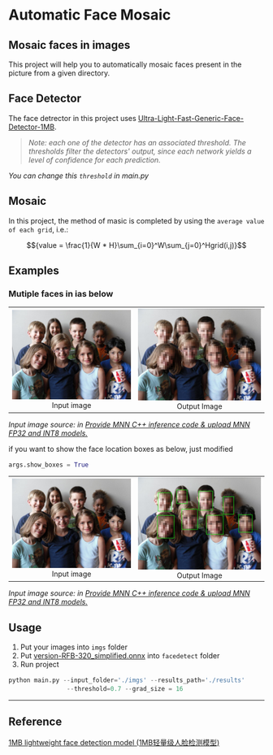 # Automatic Face Mosaic

## Mosaic faces in images

This project will help you to automatically mosaic faces present in the picture from a given directory.

## Face Detector
The face detrector in this project uses [Ultra-Light-Fast-Generic-Face-Detector-1MB](https://github.com/Linzaer/Ultra-Light-Fast-Generic-Face-Detector-1MB).

> *Note: each one of the detector has an associated threshold. The thresholds filter the detectors' output, since each network yields a level of confidence for each prediction.* 

*You can change this `threshold` in main.py*

## Mosaic

In this project, the method of masic is completed by using the `average value of each grid`, i.e.:

$${value = \frac{1}{W * H}\sum_{i=0}^W\sum_{j=0}^Hgrid(i,j)}$$

## Examples
### Mutiple faces in ias below
| | |
|:-------------------------:|:-------------------------:|
|<img width="500" src="./imgs/1.jpg"> Input image|<img width="500" src="./results/1.jpg"> Output Image|

_Input image source: in [Provide MNN C++ inference code & upload MNN FP32 and INT8 models.](https://github.com/Linzaer/Ultra-Light-Fast-Generic-Face-Detector-1MB/tree/master/MNN/imgs)_

if you want to show the face location boxes as below, just modified
```python
args.show_boxes = True
```

| | |
|:-------------------------:|:-------------------------:|
|<img width="500" src="./imgs/1.jpg"> Input image|<img width="500" src="./results/boxes_1.jpg"> Output Image|

_Input image source: in [Provide MNN C++ inference code & upload MNN FP32 and INT8 models.](https://github.com/Linzaer/Ultra-Light-Fast-Generic-Face-Detector-1MB/tree/master/MNN/imgs)_


## Usage
1. Put your images into `imgs` folder
2. Put [version-RFB-320_simplified.onnx](https://github.com/Linzaer/Ultra-Light-Fast-Generic-Face-Detector-1MB/raw/master/models/onnx/version-RFB-320_simplified.onnx) into `facedetect` folder
2. Run project

```python
python main.py --input_folder='./imgs' --results_path='./results'
                --threshold=0.7 --grad_size = 16
```

---
## Reference

[1MB lightweight face detection model (1MB轻量级人脸检测模型)](https://github.com/Linzaer/Ultra-Light-Fast-Generic-Face-Detector-1MB)